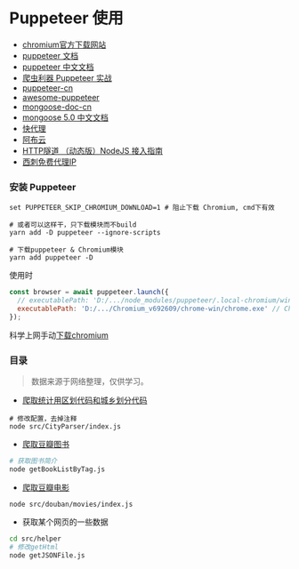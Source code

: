 # Puppeteer 使用

- [chromium官方下载网站](https://download-chromium.appspot.com/)
- [puppeteer 文档](https://pptr.dev/)
- [puppeteer 中文文档](https://zhaoqize.github.io/puppeteer-api-zh_CN)
- [爬虫利器 Puppeteer 实战](https://www.jianshu.com/p/a9a55c03f768)
- [puppeteer-cn](https://npm.taobao.org/package/puppeteer-cn)
- [awesome-puppeteer](https://github.com/transitive-bullshit/awesome-puppeteer/blob/master/readme.zh.md)
- [mongoose-doc-cn](https://github.com/ssshooter/mongoose-doc-cn)
- [mongoose 5.0 中文文档](https://cn.mongoosedoc.top/docs/guide.html)
- [快代理](https://www.kuaidaili.com/)
- [阿布云](https://www.abuyun.com/)
- [HTTP隧道 （动态版）NodeJS 接入指南](https://www.abuyun.com/http-proxy/dyn-manual-nodejs.html)
- [西刺免费代理IP](https://www.xicidaili.com/)

### 安装 Puppeteer

```shell
set PUPPETEER_SKIP_CHROMIUM_DOWNLOAD=1 # 阻止下载 Chromium, cmd下有效

# 或者可以这样干，只下载模块而不build
yarn add -D puppeteer --ignore-scripts

# 下载puppeteer & Chromium模块
yarn add puppeteer -D

```

使用时
```js
const browser = await puppeteer.launch({
  // executablePath: 'D:/.../node_modules/puppeteer/.local-chromium/win64-662092/chrome-win/chrome.exe',
  executablePath: 'D:/.../Chromium_v692609/chrome-win/chrome.exe' // Chromium路径
});
```

科学上网手动[下载chromium](https://download-chromium.appspot.com/)


### 目录

> 数据来源于网络整理，仅供学习。

- [爬取统计用区划代码和城乡划分代码](./src/CityParser/index.js)

```shell
# 修改配置，去掉注释
node src/CityParser/index.js
```
- [爬取豆瓣图书](./src/douban/books/index.js)

```sh
# 获取图书简介
node getBookListByTag.js
```
- [爬取豆瓣电影](./src/douban/movies/index.js)

```
node src/douban/movies/index.js
```

- 获取某个网页的一些数据

```sh
cd src/helper
# 修改getHtml
node getJSONFile.js
```